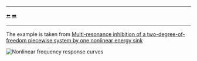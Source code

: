 ***
[⬅️](../011/README.md "Previous example")
[➡️](../013/README.md "Next example")
***

The example is taken from [Multi-resonance inhibition of a two-degree-of-freedom piecewise system by one nonlinear energy sink](https://doi.org/10.1007/s40435-023-01337-9)

![Nonlinear frequency response curves](HBM.png)
